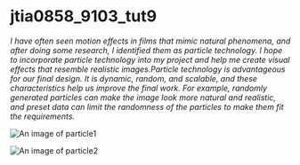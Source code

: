 # jtia0858_9103_tut9
*I have often seen motion effects in films that mimic natural phenomena, and after doing some research, I identified them as particle technology. I hope to incorporate particle technology into my project and help me create visual effects that resemble realistic images.Particle technology is advantageous for our final design. It is dynamic, random, and scalable, and these characteristics help us improve the final work. For example, randomly generated particles can make the image look more natural and realistic, and preset data can limit the randomness of the particles to make them fit the requirements.*

![An image of particle1](https://www.google.com/imgres?q=particle&imgurl=https%3A%2F%2Fimg.freepik.com%2Ffree-photo%2Fabstract-particles-glitter-background_1017-32786.jpg%3Fsize%3D626%26ext%3Djpg%26ga%3DGA1.1.553209589.1714521600%26semt%3Dsph&imgrefurl=https%3A%2F%2Fwww.freepik.com%2Ffree-photos-vectors%2Fparticles&docid=N57u6Ff80-RcbM&tbnid=2IVRS1KRLY330M&vet=12ahUKEwi5na3a2u6FAxUXsFYBHWIUADgQM3oECHgQAA..i&w=626&h=357&hcb=2&ved=2ahUKEwi5na3a2u6FAxUXsFYBHWIUADgQM3oECHgQAA)


![An image of particle2](https://www.google.com/imgres?q=particle&imgurl=https%3A%2F%2Fd12oja0ew7x0i8.cloudfront.net%2Fimages%2FArticle_Images%2FImageForArticle_12757_450763554279050959699.jpg&imgrefurl=https%3A%2F%2Fwww.azom.com%2Farticle.aspx%3FArticleID%3D12757&docid=cEn1laNTELI3PM&tbnid=Qad_ig9NoViROM&vet=12ahUKEwi5na3a2u6FAxUXsFYBHWIUADgQM3oECHUQAA..i&w=1000&h=667&hcb=2&ved=2ahUKEwi5na3a2u6FAxUXsFYBHWIUADgQM3oECHUQAA)